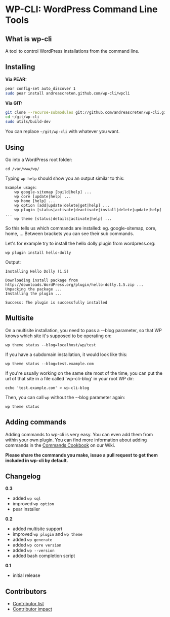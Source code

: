 WP-CLI: WordPress Command Line Tools
============================

What is wp-cli
--------------

A tool to control WordPress installations from the command line.

Installing
----------

**Via PEAR:**

```sh
pear config-set auto_discover 1
sudo pear install andreascreten.github.com/wp-cli/wpcli
```

**Via GIT:**

```sh
git clone --recurse-submodules git://github.com/andreascreten/wp-cli.git ~/git/wp-cli
cd ~/git/wp-cli
sudo utils/build-dev
```

You can replace `~/git/wp-cli` with whatever you want.


Using
-----

Go into a WordPress root folder:

```
cd /var/www/wp/
```

Typing `wp help` should show you an output similar to this:

```
Example usage:
	wp google-sitemap [build|help] ...
	wp core [update|help] ...
	wp home [help] ...
	wp option [add|update|delete|get|help] ...
	wp plugin [status|activate|deactivate|install|delete|update|help] ...
	wp theme [status|details|activate|help] ...
```

So this tells us which commands are installed: eg. google-sitemap, core, home, ...
Between brackets you can see their sub commands. 

Let's for example try to install the hello dolly plugin from wordpress.org:

```
wp plugin install hello-dolly
```

Output:

```
Installing Hello Dolly (1.5)

Downloading install package from http://downloads.WordPress.org/plugin/hello-dolly.1.5.zip ...
Unpacking the package ...
Installing the plugin ...

Success: The plugin is successfully installed
```

Multisite
---------

On a multisite installation, you need to pass a --blog parameter, so that WP knows which site it's supposed to be operating on:

```
wp theme status --blog=localhost/wp/test
```

If you have a subdomain installation, it would look like this:

```
wp theme status --blog=test.example.com
```

If you're usually working on the same site most of the time, you can put the url of that site in a file called 'wp-cli-blog' in your root WP dir:

```
echo 'test.example.com' > wp-cli-blog
```

Then, you can call `wp` without the --blog parameter again:

```
wp theme status
```

Adding commands
---------------

Adding commands to wp-cli is very easy. You can even add them from within your own plugin.
You can find more information about adding commands in the [Commands Cookbook](https://github.com/andreascreten/wp-cli/wiki/Commands-Cookbook) on our Wiki.

**Please share the commands you make, issue a pull request to get them included in wp-cli by default.**

Changelog
---------------

**0.3**

- added `wp sql`
- improved `wp option`
- pear installer

**0.2**

- added multisite support
- improved `wp plugin` and `wp theme`
- added `wp generate`
- added `wp core version`
- added `wp --version`
- added bash completion script

**0.1**

- initial release

Contributors
------------

- [Contributor list](https://github.com/andreascreten/wp-cli/contributors)
- [Contributor impact](https://github.com/andreascreten/wp-cli/graphs/impact)
